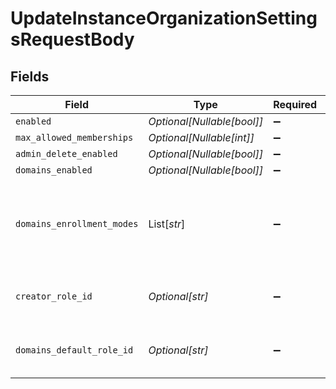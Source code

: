 # UpdateInstanceOrganizationSettingsRequestBody


## Fields

| Field                                                                                                                                        | Type                                                                                                                                         | Required                                                                                                                                     | Description                                                                                                                                  | Example                                                                                                                                      |
| -------------------------------------------------------------------------------------------------------------------------------------------- | -------------------------------------------------------------------------------------------------------------------------------------------- | -------------------------------------------------------------------------------------------------------------------------------------------- | -------------------------------------------------------------------------------------------------------------------------------------------- | -------------------------------------------------------------------------------------------------------------------------------------------- |
| `enabled`                                                                                                                                    | *Optional[Nullable[bool]]*                                                                                                                   | :heavy_minus_sign:                                                                                                                           | N/A                                                                                                                                          | true                                                                                                                                         |
| `max_allowed_memberships`                                                                                                                    | *Optional[Nullable[int]]*                                                                                                                    | :heavy_minus_sign:                                                                                                                           | N/A                                                                                                                                          | 10                                                                                                                                           |
| `admin_delete_enabled`                                                                                                                       | *Optional[Nullable[bool]]*                                                                                                                   | :heavy_minus_sign:                                                                                                                           | N/A                                                                                                                                          | false                                                                                                                                        |
| `domains_enabled`                                                                                                                            | *Optional[Nullable[bool]]*                                                                                                                   | :heavy_minus_sign:                                                                                                                           | N/A                                                                                                                                          | true                                                                                                                                         |
| `domains_enrollment_modes`                                                                                                                   | List[*str*]                                                                                                                                  | :heavy_minus_sign:                                                                                                                           | Specify which enrollment modes to enable for your Organization Domains.<br/>Supported modes are 'automatic_invitation' & 'automatic_suggestion'. | [<br/>"automatic_invitation",<br/>"automatic_suggestion"<br/>]                                                                               |
| `creator_role_id`                                                                                                                            | *Optional[str]*                                                                                                                              | :heavy_minus_sign:                                                                                                                           | Specify what the default organization role is for an organization creator.                                                                   | creator_role                                                                                                                                 |
| `domains_default_role_id`                                                                                                                    | *Optional[str]*                                                                                                                              | :heavy_minus_sign:                                                                                                                           | Specify what the default organization role is for the organization domains.                                                                  | member_role                                                                                                                                  |